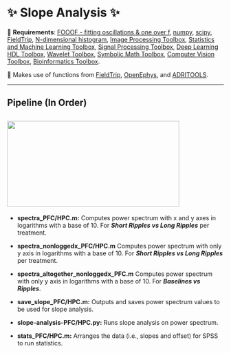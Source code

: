 # :sparkles: Slope Analysis :sparkles:
:pushpin: **Requirements**: [FOOOF - fitting oscillations & one over f](https://fooof-tools.github.io/fooof/), [numpy](https://github.com/numpy/numpy), [scipy](https://github.com/scipy/scipy), [FieldTrip](https://github.com/fieldtrip/fieldtrip), [N-dimensional histogram](https://www.mathworks.com/matlabcentral/fileexchange/23897-n-dimensional-histogram), [Image Processing Toolbox](https://www.mathworks.com/products/image.html), [Statistics and Machine Learning Toolbox](https://www.mathworks.com/products/statistics.html), [Signal Processing Toolbox](https://www.mathworks.com/products/signal.html), [Deep Learning HDL Toolbox](https://www.mathworks.com/products/deep-learning-hdl.html), [Wavelet Toolbox](https://www.mathworks.com/products/wavelet.html), [Symbolic Math Toolbox](https://www.mathworks.com/products/symbolic.html), [Computer Vision Toolbox](https://www.mathworks.com/products/computer-vision.html), [Bioinformatics Toolbox](https://www.mathworks.com/products/bioinfo.html).

:pushpin: Makes use of functions from [FieldTrip](https://github.com/fieldtrip/fieldtrip), [OpenEphys](https://github.com/open-ephys/analysis-tools), and 	[ADRITOOLS](https://github.com/Aleman-Z/ADRITOOLS). 

------------------------------------
## Pipeline (In Order)
<a href="url"><img src="https://github.com/pelinozsezer/CBD/blob/main/Chronic/Long%26Short_Ripples/Slope-Analysis/pipeline.png" align="center" height="200" width="400" ></a>
------------------------------------

- **spectra_PFC/HPC.m:** Computes power spectrum with x and y axes in logarithms with a base of 10. For **_Short Ripples vs Long Ripples_** per treatment.

- **spectra_nonloggedx_PFC/HPC.m** Computes power spectrum with only y axis in logarithms with a base of 10. For _**Short Ripples vs Long Ripples**_ per treatment.

- **spectra_altogether_nonloggedx_PFC.m** Computes power spectrum with only y axis in logarithms with a base of 10. For _**Baselines vs Ripples**_.

- **save_slope_PFC/HPC.m:** Outputs and saves power spectrum values to be used for slope analysis.

- **slope-analysis-PFC/HPC.py:** Runs slope analysis on power spectrum.

- **stats_PFC/HPC.m:** Arranges the data (i.e., slopes and offset) for SPSS to run statistics.



